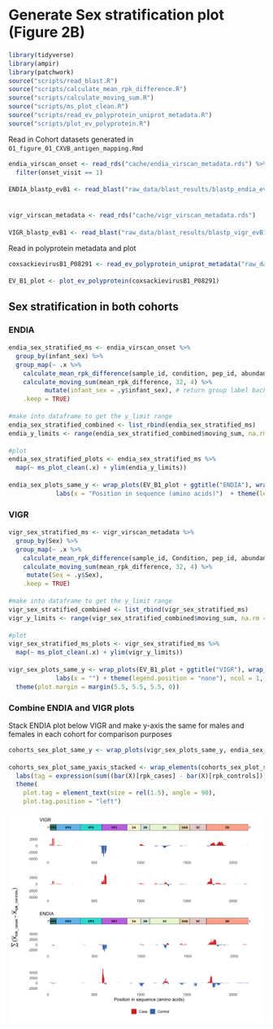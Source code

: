 
# Generate Sex stratification plot (Figure 2B)

``` r
library(tidyverse)
library(ampir)
library(patchwork)
source("scripts/read_blast.R")
source("scripts/calculate_mean_rpk_difference.R")
source("scripts/calculate_moving_sum.R")
source("scripts/ms_plot_clean.R")
source("scripts/read_ev_polyprotein_uniprot_metadata.R")
source("scripts/plot_ev_polyprotein.R")
```

Read in Cohort datasets generated in
`01_figure_01_CXVB_antigen_mapping.Rmd`

``` r
endia_virscan_onset <- read_rds("cache/endia_virscan_metadata.rds") %>% 
  filter(onset_visit == 1)

ENDIA_blastp_evB1 <- read_blast("raw_data/blast_results/blastp_endia_evB1_all_virscan_peps.blast")


vigr_virscan_metadata <- read_rds("cache/vigr_virscan_metadata.rds")

VIGR_blastp_evB1 <- read_blast("raw_data/blast_results/blastp_vigr_evB1_all_virscan_peps.blast")
```

Read in polyprotein metadata and plot

``` r
coxsackievirusB1_P08291 <- read_ev_polyprotein_uniprot_metadata("raw_data/coxsackievirusB1_P08291.tsv")

EV_B1_plot <- plot_ev_polyprotein(coxsackievirusB1_P08291)
```

## Sex stratification in both cohorts

### ENDIA

``` r
endia_sex_stratified_ms <- endia_virscan_onset %>%
  group_by(infant_sex) %>% 
  group_map(~ .x %>%
    calculate_mean_rpk_difference(sample_id, condition, pep_id, abundance, ENDIA_blastp_evB1) %>%
    calculate_moving_sum(mean_rpk_difference, 32, 4) %>% 
          mutate(infant_sex = .y$infant_sex), # return group label back
    .keep = TRUE)

#make into dataframe to get the y_limit range 
endia_sex_stratified_combined <- list_rbind(endia_sex_stratified_ms)
endia_y_limits <- range(endia_sex_stratified_combined$moving_sum, na.rm = TRUE)

#plot
endia_sex_stratified_plots <- endia_sex_stratified_ms %>%
  map(~ ms_plot_clean(.x) + ylim(endia_y_limits))

endia_sex_plots_same_y <- wrap_plots(EV_B1_plot + ggtitle("ENDIA"), wrap_plots(endia_sex_stratified_plots, ncol = 1) +
             labs(x = "Position in sequence (amino acids)")  + theme(legend.position = "bottom"), ncol = 1, heights = c(0.3, 3))
```

### VIGR

``` r
vigr_sex_stratified_ms <- vigr_virscan_metadata %>%
  group_by(Sex) %>% 
  group_map(~ .x %>%
    calculate_mean_rpk_difference(sample_id, Condition, pep_id, abundance, VIGR_blastp_evB1) %>%
    calculate_moving_sum(mean_rpk_difference, 32, 4) %>%
     mutate(Sex = .y$Sex),
    .keep = TRUE)

#make into dataframe to get the y_limit range 
vigr_sex_stratified_combined <- list_rbind(vigr_sex_stratified_ms)
vigr_y_limits <- range(vigr_sex_stratified_combined$moving_sum, na.rm = TRUE)

#plot 
vigr_sex_stratified_ms_plots <- vigr_sex_stratified_ms %>%
  map(~ ms_plot_clean(.x) + ylim(vigr_y_limits))

vigr_sex_plots_same_y <- wrap_plots(EV_B1_plot + ggtitle("VIGR"), wrap_plots(vigr_sex_stratified_ms_plots, ncol = 1) +
             labs(x = "") + theme(legend.position = "none"), ncol = 1, heights = c(0.3, 3)) &
  theme(plot.margin = margin(5.5, 5.5, 5.5, 0))
```

### Combine ENDIA and VIGR plots

Stack ENDIA plot below VIGR and make y-axis the same for males and
females in each cohort for comparison purposes

``` r
cohorts_sex_plot_same_y <- wrap_plots(vigr_sex_plots_same_y, endia_sex_plots_same_y, ncol = 1)

cohorts_sex_plot_same_yaxis_stacked <- wrap_elements(cohorts_sex_plot_same_y) +
  labs(tag = expression(sum((bar(X)[rpk_cases] - bar(X)[rpk_controls])))) +
  theme(
    plot.tag = element_text(size = rel(1.5), angle = 90),
    plot.tag.position = "left")
```

![](03_figure_02B_sex_stratification_files/figure-gfm/unnamed-chunk-7-1.png)<!-- -->
